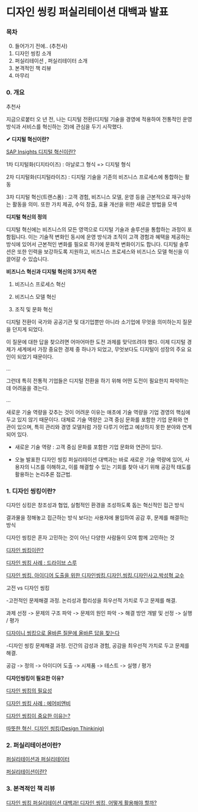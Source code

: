 # 디자인 씽킹 퍼실리테이션 대백과 발표

### 목차

0. 들어가기 전에.. (추천사)
1. 디자인 씽킹 소개
2. 퍼실리테이션 , 퍼실리테이터 소개
3. 본격적인 책 리뷰
4. 마무리

### 0. 개요

추천사 

지금으로붙터 오 년 전, 나는 디지털 전환(디지털 기술을 경영에 적용하여 전통적인 운영 방식과 서비스를 혁신하는 것)에 관심을 두기 시작했다. 

**✔ 디지털 혁신이란?**

[SAP Insights 디지털 혁신이란?](https://www.sap.com/korea/insights/what-is-digital-transformation.html)

1차 디지털화(디지타이즈) : 아날로그 형식 => 디지털 형식

2차 디지털화(디지털라이즈) : 디지털 기술을 기존의 비즈니스 프로세스에 통합하는 활동

3차 디지털 혁신(트랜스폼) : 고객 경험, 비즈니스 모델, 운영 등을 근본적으로 재구상하는 활동을 의미. 또한 가치 제공, 수익 창출, 효율 개선을 위한 새로운 방법을 모색

**디지털 혁신의 정의**

디지털 혁신에는 비즈니스의 모든 영역으로 디지털 기술과 솔루션을 통합하는 과정이 포함됩니다. 이는 기술적 변화인 동시에 운영 방식과 조직이 고객 경험과 혜택을 제공하는 방식에 있어서 근본적인 변화를 필요로 하기에 문화적 변화이기도 합니다. 디지털 솔루션은 또한 인력을 보강하도록 지원하고, 비즈니스 프로세스와 비즈니스 모델 혁신을 이끌어갈 수 있습니다.

**비즈니스 혁신과 디지털 혁신의 3가지 측면**

1. 비즈니스 프로세스 혁신

2. 비즈니스 모델 혁신

3. 조직 및 문화 혁신


디지털 전환이 국가와 공공기관 및 대기업뿐만 아니라 소기업에 무엇을 의미하는지 질문을 던지게 되었다.

이 질문에 대한 답을 찾으려면 어마어마한 도전 과제를 맞닥뜨려야 했다. 이제 디지털 경제가 세계에서 가장 중요한 경제 중 하나가 되었고, 무엇보다도 디지털이 성장의 주요 요인이 되었기 때문이다.

...

그런데 특히 전통적 기업들은 디지털 전환을 하기 위해 어떤 도전이 필요한지 파악하는데 어려움을 겪는다.

...

새로운 기술 역량을 갖추는 것이 어려운 이유는 애초에 기술 역량을 기업 경영의 핵심에 두고 있지 않기 때문이다. 대체로 기술 역량은 고객 중심 문화를 포함한 기업 문화와 연관이 있으며, 특히 관리와 경영 모델처럼 가장 다루기 어렵고 예상하지 못한 분야와 연계되어 있다.

- 새로운 기술 역량 : 고객 중심 문화를 포함한 기업 문화와 연관이 있다.

- 오늘 발표한 디자인 씽킹 퍼실리테이션 대백과는 바로 새로운 기술 역량에 있어, 사용자의 니즈를 이해하고, 이를 해결할 수 있는 기회를 찾아 내기 위해 공감적 태도를 활용하는 논리추론 접근법.


### 1. 디자인 씽킹이란?

디자인 싱킹은 창조성과 협업, 실험적인 환경을 조성하도록 돕는 혁신적인 접근 방식

결과물을 정해놓고 접근하는 방식 보다는 사용자에 몰입하여 공감 후, 문제를 해결하는 방식

디자인 씽킹은 혼자 고민하는 것이 아닌 다양한 사람들이 모여 함께 고민하는 것

[디자인 씽킹이란?](https://www.hanbit.co.kr/channel/category/category_view.html?cms_code=CMS8110635470)

[디자인 씽킹 사례 : 드라이브 스루](https://blog.lgcns.com/2522)

[디자인 씽킹. 아이디어 도출을 위한 디자인씽킹.디자인.씽킹.디자인사고.박성혁 교수](https://m.blog.naver.com/PostView.naver?isHttpsRedirect=true&blogId=doctor29&logNo=220638844956)

고전 vs 디자인 씽킹

-고전적인 문제해결 과정. 논리성과 합리성을 최우선적 가치로 두고 문제를 해결.

과제 선정 -> 문제의 구조 파악 -> 문제의 원인 파악 -> 해결 방안 개발 및 선정 -> 실행 / 평가

[디자이니 씽킹으로 올바른 질문에 올바른 답을 찾는다](https://www.samsungsds.com/kr/insights/design-thinking-3.html)


-디자인 씽킹 문제해결 과정. 인간의 감성과 경험, 공감을 최우선적 가치로 두고 문제를 해결.

공감 -> 정의 -> 아이디어 도출 -> 시제품 -> 테스트 -> 실행 / 평가

**디자인씽킹이 필요한 이유?**

[디자인 씽킹의 필요성](https://brunch.co.kr/@manoc/298)

[디자인 씽킹 사례 : 에어비앤비](https://media.fastcampus.co.kr/knowledge/core-of-business-is-design-thinking/)

[디자인 씽킹이 중요한 이유는?](https://doxp.tistory.com/entry/%EC%8B%A0%EC%A0%9C%ED%92%88%EA%B0%9C%EB%B0%9C%EB%A1%A0-%EB%94%94%EC%9E%90%EC%9D%B8%EC%94%BD%ED%82%B9Design-Thinking%EC%9D%B4-%EC%A4%91%EC%9A%94%ED%95%9C-%EC%9D%B4%EC%9C%A0%EB%8A%94-%EC%B5%9C%EC%9B%90%EC%84%9D-%EB%8C%80%ED%91%9CFramewalk)

[따뜻한 혁신, 디자인 씽킹(Design Thinkinig)](https://www.2e.co.kr/news/articleView.html?idxno=203989)

### 2. 퍼실리테이션이란?

[퍼실리테이션과 퍼실리테이터](https://zetawiki.com/wiki/%ED%8D%BC%EC%8B%A4%EB%A6%AC%ED%85%8C%EC%9D%B4%EC%85%98,_%ED%8D%BC%EC%8B%A4%EB%A6%AC%ED%85%8C%EC%9D%B4%ED%84%B0)

[퍼실리테이션이란?](https://www.badasos.kr/soslab/sub03_02_01.do)

### 3. 본격적인 책 리뷰

[디자인 씽킹 퍼실리테이션 대백과! 디자인 씽킹, 어떻게 활용해야 할까?](https://www.youtube.com/watch?v=MCq1IJYGHhE)




